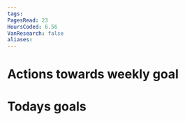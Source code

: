 ```yaml
---
tags: 
PagesRead: 23
HoursCoded: 6.56
VanResearch: false
aliases:
---
```

# Actions towards weekly goal
# Todays goals